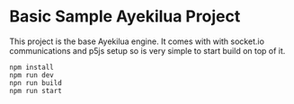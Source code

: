 # Basic Sample Ayekilua Project

This project is the base Ayekilua engine. It comes with with socket.io communications and p5js setup so is very simple to start build on top of it.


```shell
npm install
npm run dev
npn run build
npm run start
```
